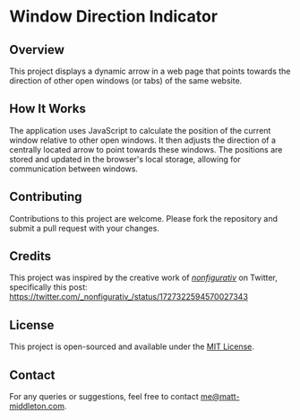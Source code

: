 # Window Direction Indicator

## Overview

This project displays a dynamic arrow in a web page that points towards the direction of other open windows (or tabs) of the same website.

## How It Works

The application uses JavaScript to calculate the position of the current window relative to other open windows. It then adjusts the direction of a centrally located arrow to point towards these windows. The positions are stored and updated in the browser's local storage, allowing for communication between windows.

## Contributing

Contributions to this project are welcome. Please fork the repository and submit a pull request with your changes.

## Credits

This project was inspired by the creative work of [_nonfigurativ_](https://twitter.com/_nonfigurativ_) on Twitter, specifically this post: https://twitter.com/_nonfigurativ_/status/1727322594570027343

## License

This project is open-sourced and available under the [MIT License](LICENSE).

## Contact

For any queries or suggestions, feel free to contact me@matt-middleton.com.
